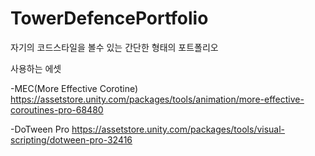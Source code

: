 # TowerDefencePortfolio
자기의 코드스타일을 볼수 있는 간단한 형태의 포트폴리오

사용하는 에셋

-MEC(More Effective Corotine) 
https://assetstore.unity.com/packages/tools/animation/more-effective-coroutines-pro-68480

-DoTween Pro 
https://assetstore.unity.com/packages/tools/visual-scripting/dotween-pro-32416
